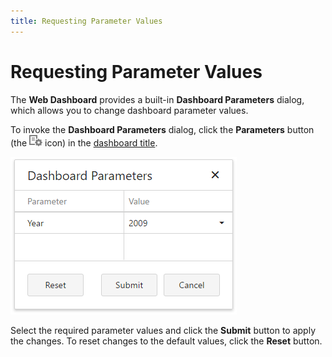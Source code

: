 ```yaml
---
title: Requesting Parameter Values
---
```

# Requesting Parameter Values
The **Web Dashboard** provides a built-in **Dashboard Parameters** dialog, which allows you to change dashboard parameter values.

To invoke the **Dashboard Parameters** dialog, click the **Parameters** button (the ![Parameters_ParametersButtonWin_Title](../../../images/img21814.png) icon) in the [dashboard title](../data-presentation/dashboard-layout.md).

![Parameters_DashboardParametersDialog_Web](../../../images/img21818.png)

Select the required parameter values and click the **Submit** button to apply the changes. To reset changes to the default values, click the **Reset** button.